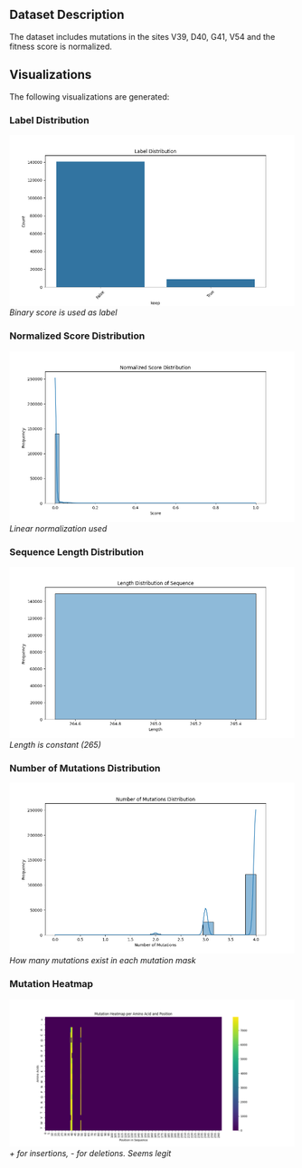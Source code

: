 ## Dataset Description
The dataset includes mutations in the sites V39, D40, G41, V54 and the fitness score is normalized.

## Visualizations
The following visualizations are generated:

### Label Distribution
![Label Distribution](./plots/gb1_labels.png)
*Binary score is used as label*

### Normalized Score Distribution
![Normalized Score Distribution](./plots/gb1_norm_score.png)
*Linear normalization used*

### Sequence Length Distribution
![Sequence Length Distribution](./plots/gb1_seq_len.png)
*Length is constant (265)*

### Number of Mutations Distribution
![Number of Mutations Distribution](./plots/gb1_mutation_no.png)
*How many mutations exist in each mutation mask*

### Mutation Heatmap
![Mutation Heatmap](./plots/gb1_mutation_matrix.png)
*+ for insertions, - for deletions. Seems legit*